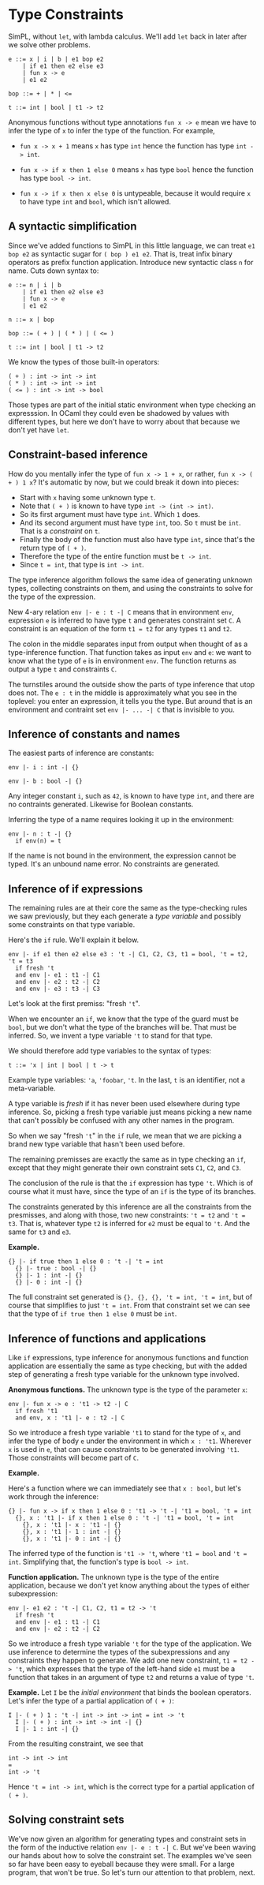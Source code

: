 # Type Constraints

SimPL, without `let`, with lambda calculus.  We'll add `let` back in later after
we solve other problems.

```
e ::= x | i | b | e1 bop e2                
    | if e1 then e2 else e3
    | fun x -> e
    | e1 e2

bop ::= + | * | <=

t ::= int | bool | t1 -> t2
```

Anonymous functions without type annotations `fun x -> e` mean we have to infer
the type of `x` to infer the type of the function. For example,

- `fun x -> x + 1` means `x` has type `int` hence the function has type
  `int -> int`.

- `fun x -> if x then 1 else 0` means `x` has type `bool` hence the function has
  type `bool -> int`.

- `fun x -> if x then x else 0` is untypeable, because it would require `x`
  to have type `int` and `bool`, which isn't allowed.

## A syntactic simplification

Since we've added functions to SimPL in this little language, we can treat
`e1 bop e2` as syntactic sugar for `( bop ) e1 e2`. That is, treat infix binary
operators as prefix function application. Introduce new syntactic class `n`
for name. Cuts down syntax to:

```
e ::= n | i | b
    | if e1 then e2 else e3
    | fun x -> e
    | e1 e2

n ::= x | bop

bop ::= ( + ) | ( * ) | ( <= )

t ::= int | bool | t1 -> t2
```

We know the types of those built-in operators:

```
( + ) : int -> int -> int
( * ) : int -> int -> int
( <= ) : int -> int -> bool
```

Those types are part of the initial static environment when type checking an
expresssion. In OCaml they could even be shadowed by values with different
types, but here we don't have to worry about that because we don't yet have
`let`.

## Constraint-based inference

How do you mentally infer the type of `fun x -> 1 + x`, or rather,
`fun x -> ( + ) 1 x`? It's automatic by now, but we could break it down into
pieces:

- Start with `x` having some unknown type `t`.
- Note that `( + )` is known to have type `int -> (int -> int)`.
- So its first argument must have type `int`.  Which `1` does.
- And its second argument must have type `int`, too. So `t` must be `int`. That
  is a _constraint_ on `t`.
- Finally the body of the function must also have type `int`, since that's the
  return type of `( + )`.
- Therefore the type of the entire function must be `t -> int`.
- Since `t = int`, that type is `int -> int`.

The type inference algorithm follows the same idea of generating unknown types,
collecting constraints on them, and using the constraints to solve for the type
of the expression.

New 4-ary relation `env |- e : t -| C` means that in environment `env`,
expression `e` is inferred to have type `t` and generates constraint set `C`. A
constraint is an equation of the form `t1 = t2` for any types `t1` and `t2`.

The colon in the middle separates input from output when thought of as
a type-inference function.  That function takes as input `env` and `e`:
we want to know what the type of `e` is in environment `env`.  The function
returns as output a type `t` and constraints `C`.

The turnstiles around the outside show the parts of type inference that utop
does not. The `e : t` in the middle is approximately what you see in the
toplevel: you enter an expression, it tells you the type. But around that is an
environment and contraint set `env |- ... -| C` that is invisible to you.

## Inference of constants and names

The easiest parts of inference are constants:
```
env |- i : int -| {}

env |- b : bool -| {}
```
Any integer constant `i`, such as `42`, is known to have type `int`, and there
are no contraints generated.  Likewise for Boolean constants.

Inferring the type of a name requires looking it up in the environment:
```
env |- n : t -| {}
  if env(n) = t
```
If the name is not bound in the environment, the expression cannot be typed.
It's an unbound name error.  No constraints are generated.

## Inference of if expressions

The remaining rules are at their core the same as the type-checking rules we saw
previously, but they each generate a _type variable_ and possibly some
constraints on that type variable.

Here's the `if` rule.  We'll explain it below.
```
env |- if e1 then e2 else e3 : 't -| C1, C2, C3, t1 = bool, 't = t2, 't = t3
  if fresh 't
  and env |- e1 : t1 -| C1
  and env |- e2 : t2 -| C2
  and env |- e3 : t3 -| C3
```

Let's look at the first premiss:  "fresh `'t`".

When we encounter an `if`, we know that the type of the guard must be `bool`,
but we don't what the type of the branches will be. That must be inferred. So,
we invent a type variable `'t` to stand for that type.

We should therefore add type variables to the syntax of types:
```
t ::= 'x | int | bool | t -> t
```
Example type variables: `'a`, `'foobar`, `'t`. In the last, `t` is an
identifier, not a meta-variable.

A type variable is _fresh_ if it has never been used elsewhere during type
inference. So, picking a fresh type variable just means picking a new name that
can't possibly be confused with any other names in the program.

So when we say "fresh `'t`" in the `if` rule, we mean that we are picking a
brand new type variable that hasn't been used before.

The remaining premisses are exactly the same as in type checking an `if`,
except that they might generate their own constraint sets `C1`, `C2`, and `C3`.

The conclusion of the rule is that the `if` expression has type `'t`.  Which
is of course what it must have, since the type of an `if` is the type
of its branches.

The constraints generated by this inference are all the constraints from
the presmisses, and along with those, two new constraints: `'t = t2` and
`'t = t3`.  That is, whatever type `t2` is inferred for `e2` must be
equal to `'t`.  And the same for `t3` and `e3`.

**Example.**

```
{} |- if true then 1 else 0 : 't -| 't = int
  {} |- true : bool -| {}
  {} |- 1 : int -| {}
  {} |- 0 : int -| {}
```

The full constraint set generated is `{}, {}, {}, 't = int, 't = int`, but of
course that simplifies to just `'t = int`. From that constraint set we can see
that the type of `if true then 1 else 0` must be `int`.

## Inference of functions and applications

Like `if` expressions, type inference for anonymous functions and function
application are essentially the same as type checking, but with the added step
of generating a fresh type variable for the unknown type involved.

**Anonymous functions.**
The unknown type is the type of the parameter `x`:
```
env |- fun x -> e : 't1 -> t2 -| C
  if fresh 't1
  and env, x : 't1 |- e : t2 -| C
```
So we introduce a fresh type variable `'t1` to stand for the type of `x`, and
infer the type of body `e` under the environment in which `x : 't1`. Wherever
`x` is used in `e`, that can cause constraints to be generated involving `'t1`.
Those constraints will become part of `C`.

**Example.**

Here's a function where we can immediately see that `x : bool`, but let's work
through the inference:
```
{} |- fun x -> if x then 1 else 0 : 't1 -> 't -| 't1 = bool, 't = int
  {}, x : 't1 |- if x then 1 else 0 : 't -| 't1 = bool, 't = int
    {}, x : 't1 |- x : 't1 -| {}
    {}, x : 't1 |- 1 : int -| {}
    {}, x : 't1 |- 0 : int -| {}
```
The inferred type of the function is `'t1 -> 't`, where `'t1 = bool` and
`'t = int`. Simplifying that, the function's type is `bool -> int`.

**Function application.**
The unknown type is the type of the entire application, because we don't 
yet know anything about the types of either subexpression:
```
env |- e1 e2 : 't -| C1, C2, t1 = t2 -> 't
  if fresh 't
  and env |- e1 : t1 -| C1
  and env |- e2 : t2 -| C2
```
So we introduce a fresh type variable `'t` for the type of the application. We
use inference to determine the types of the subexpressions and any constraints
they happen to generate. We add one new constraint, `t1 = t2 -> 't`, which
expresses that the type of the left-hand side `e1` must be a function that takes
in an argument of type `t2` and returns a value of type `'t`.

**Example.**
Let `I` be the _initial environment_ that binds the boolean operators.
Let's infer the type of a partial application of `( + )`:
```
I |- ( + ) 1 : 't -| int -> int -> int = int -> 't
  I |- ( + ) : int -> int -> int -| {}
  I |- 1 : int -| {}
```
From the resulting constraint, we see that
```
int -> int -> int
=
int -> 't
```
Hence `'t = int -> int`, which is the correct type for a partial application
of `( + )`.

## Solving constraint sets

We've now given an algorithm for generating types and constraint sets in the
form of the inductive relation `env |- e : t -| C`. But we've been waving our
hands about how to solve the constraint set. The examples we've seen so far have
been easy to eyeball because they were small. For a large program, that won't be
true. So let's turn our attention to that problem, next.